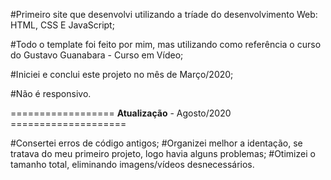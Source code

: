 #Primeiro site que desenvolvi utilizando a tríade do desenvolvimento Web: HTML, CSS E JavaScript;

#Todo o template foi feito por mim, mas utilizando como referência o curso do Gustavo Guanabara - Curso em Vídeo;

#Iniciei e conclui este projeto no mês de Março/2020;

#Não é responsivo.

================== <strong>Atualização</strong> - Agosto/2020 ====================

#Consertei erros de código antigos;
#Organizei melhor a identação, se tratava do meu primeiro projeto, logo havia alguns problemas;
#Otimizei o tamanho total, eliminando imagens/vídeos desnecessários.

